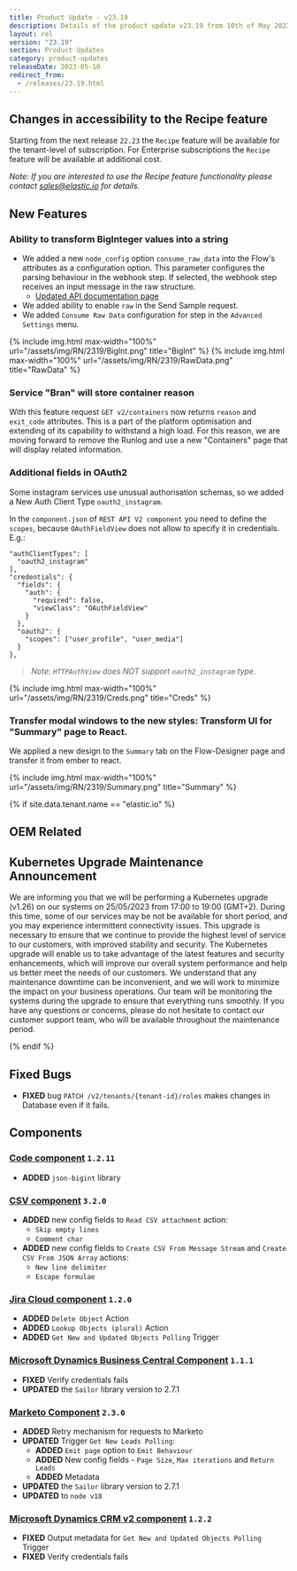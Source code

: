 ```yaml
---
title: Product Update - v23.19
description: Details of the product update v23.19 from 10th of May 2023.
layout: rel
version: "23.19"
section: Product Updates
category: product-updates
releaseDate: 2023-05-10
redirect_from:
  - /releases/23.19.html
---
```


## Changes in accessibility to the Recipe feature
Starting from the next release `22.23` the `Recipe` feature will be available for the tenant-level of subscription. For Enterprise subscriptions the `Recipe` feature will be available at additional cost. 

_Note: If you are interested to use the Recipe feature functionality please contact [sales@elastic.io](mailto:sales@elastic.io) for details._

## New Features

### Ability to transform BigInteger values into a string

* We added a new `node_config` option `consume_raw_data` into the Flow's attributes as a configuration option. This parameter configures the parsing behaviour in the webhook step. If selected, the webhook step receives an input message in the raw structure.
    * [Updated API documentation page](https://api.elastic.io/docs/v2#/flows/post_flows)
* We added ability to enable `raw` in the Send Sample request.
* We added `Consume Raw Data` configuration for step in the `Advanced Settings` menu.

{% include img.html max-width="100%" url="/assets/img/RN/2319/BigInt.png" title="BigInt" %}
{% include img.html max-width="100%" url="/assets/img/RN/2319/RawData.png" title="RawData" %}


### Service "Bran" will store container reason

With this feature request `GET v2/containers` now returns `reason` and `exit_code` attributes.
This is a part of the platform optimisation and extending of its capability to withstand a high load. For this reason, we are moving forward to remove the Runlog and use a new "Containers" page that will display related information.

### Additional fields in OAuth2
Some instagram services use unusual authorisation schemas, so we added a New Auth Client Type `oauth2_instagram`.

In the `component.json` of `REST API V2 component` you need to define the `scopes`, because `OAuthFieldView` does not allow to specify it in credentials. E.g.:
```
"authClientTypes": [
  "oauth2_instagram"
],
"credentials": {
  "fields": {
    "auth": {
      "required": false,
      "viewClass": "OAuthFieldView"
    }
  },
  "oauth2": {
    "scopes": ["user_profile", "user_media"]
  }
},
```
>_Note: `HTTPAuthView` does NOT support `oauth2_instagram` type._ 

{% include img.html max-width="100%" url="/assets/img/RN/2319/Creds.png" title="Creds" %}

### Transfer modal windows to the new styles: Transform UI for "Summary" page to React.
We applied a new design to the `Summary` tab on the Flow-Designer page and transfer it from ember to react.

{% include img.html max-width="100%" url="/assets/img/RN/2319/Summary.png" title="Summary" %}



{% if site.data.tenant.name == "elastic.io" %}

## OEM Related

## Kubernetes Upgrade Maintenance Announcement
We are informing you that we will be performing a Kubernetes upgrade (v1.26) on our systems on 25/05/2023 from 17:00 to 19:00 (GMT+2).
During this time, some of our services may be not be available for short period, and you may experience intermittent connectivity issues. This upgrade is necessary to ensure that we continue to provide the highest level of service to our customers, with improved stability and security.
The Kubernetes upgrade will enable us to take advantage of the latest features and security enhancements, which will improve our overall system performance and help us better meet the needs of our customers.
We understand that any maintenance downtime can be inconvenient, and we will work to minimize the impact on your business operations. Our team will be monitoring the systems during the upgrade to ensure that everything runs smoothly.
If you have any questions or concerns, please do not hesitate to contact our customer support team, who will be available throughout the maintenance period.

{% endif %}

## Fixed Bugs

*   **FIXED** bug `PATCH /v2/tenants/{tenant-id}/roles` makes changes in Database even if it fails.


## Components

### [Code component](/components/code/) `1.2.11`

*   **ADDED** `json-bigint` library

### [CSV component](/components/csv/) `3.2.0`

*   **ADDED** new config fields to `Read CSV attachment` action:
    * `Skip empty lines`
    * `Comment char`
*   **ADDED** new config fields to `Create CSV From Message Stream` and `Create CSV From JSON Array` actions:
    * `New line delimiter`
    * `Escape formulae`

### [Jira Cloud component](/components/jira-cloud/) `1.2.0`

*   **ADDED** `Delete Object` Action
*   **ADDED** `Lookup Objects (plural)` Action
*   **ADDED** `Get New and Updated Objects Polling` Trigger

### [Microsoft Dynamics Business Central Component](/components/microsoft-dynamics-business-central/) `1.1.1`

*   **FIXED** Verify credentials fails
*   **UPDATED** the `Sailor` library version to 2.7.1

### [Marketo Component](/components/marketo-component/) `2.3.0`

*   **ADDED** Retry mechanism for requests to Marketo
*   **UPDATED** Trigger `Get New Leads Polling`:
    * **ADDED** `Emit page` option to `Emit Behaviour`
    * **ADDED** New config fields - `Page Size`, `Max iterations` and `Return Leads`
    * **ADDED** Metadata
*   **UPDATED** the `Sailor` library version to 2.7.1
*   **UPDATED** to `node v18`

### [Microsoft Dynamics CRM v2 component](/components/msdynamics-crm-v2/) `1.2.2`

*   **FIXED** Output metadata for `Get New and Updated Objects Polling` Trigger
*   **FIXED** Verify credentials fails
